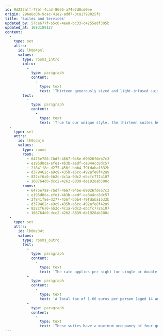 ```yaml
---
id: 9d222aff-77bf-4ca3-8665-a74e2d0cd0ee
origin: 296e6c0b-9cac-41e2-add7-3ca1798025fc
title: 'Suites and Services'
updated_by: 57ce677f-65c0-4ee0-bc33-c4255edf305b
updated_at: 1683189127
content:
  -
    type: set
    attrs:
      id: lh0m4pml
      values:
        type: rooms_intro
        intro:
          -
            type: paragraph
            content:
              -
                type: text
                text: 'Thirteen generously sized and light-infused suites, each with its own interior design, spread out across three floors. Loft-like studios with a combined living and sleeping area or classic suite floor plans with a separate bed- and living room, many with two bathrooms, all with a sunlit patio and one or two loggia balconies that grant privacy while affording a most impressive full view—of the sweeping expanse of a pristine, natural landscape; of a majestic mountain panorama that stretches along the horizon behind seemingly endless green forests; of the deep valley below that opens up as a gateway to the south off in the distance; of the local mountains and their prominent black-and-white peaks that pierce the blue sky above.'
        text:
          -
            type: paragraph
            content:
              -
                type: text
                text: 'True to our unique style, the thirteen suites here at the Fine Hotel & Hideaway Berghoferin serve as thirteen special guest retreats, each with a different size and location, individual room layout, and its own design and furnishings to satisfy a wide range of personal needs and wishes. We warmly welcome our guests to stay with us and experience this intimate ambience and enjoy our customised services. From the early morning hours while the world is still in slumber, when the fragrant mountain air wafts in through the open window to gently wake you, to the late evening when the calming sounds of nature envelop you beneath the silver moonlight: in these comfortable surroundings you will feel at ease and know you are in good hands, in a place to which you have perhaps never been before—and to which you might wish to return (time and again) for that very reason.'
  -
    type: set
    attrs:
      id: lh0cqnjm
      values:
        type: rooms
        room:
          - 6475e788-7bdf-4667-945e-69026fdeb7c3
          - e195d8da-efe1-4b3b-aedf-ce844cc8dc57
          - 2f841f8e-d277-456f-bbb4-79fdaba1632b
          - d379462c-a9c9-435b-a5cc-492afe8f42a9
          - 822cf6a0-6b2c-4c1a-9dc2-ebcfc772a107
          - 168764d0-dcc2-4262-8839-de1928ab300c
        rooms:
          - 6475e788-7bdf-4667-945e-69026fdeb7c3
          - e195d8da-efe1-4b3b-aedf-ce844cc8dc57
          - 2f841f8e-d277-456f-bbb4-79fdaba1632b
          - d379462c-a9c9-435b-a5cc-492afe8f42a9
          - 822cf6a0-6b2c-4c1a-9dc2-ebcfc772a107
          - 168764d0-dcc2-4262-8839-de1928ab300c
  -
    type: set
    attrs:
      id: lh0mz34t
      values:
        type: rooms_outro
        text:
          -
            type: paragraph
            content:
              -
                type: text
                text: 'The rate applies per night for single or double occupancy of this type of suite. Included in the rate: breakfast, a selection of local refreshments from the mini-bar, luggage service, parking service incl. a parking space free of charge, WiFi access, and free access to the Lido alpin Pool & Spa.'
          -
            type: paragraph
            content:
              -
                type: text
                text: 'A local tax of 1.60 euros per person (aged 14 and over) and per night will be charged separately and can only be paid on site.'
          -
            type: paragraph
            content:
              -
                type: text
                text: 'These suites have a maximum occupancy of four guests. For bookings with more than two guests per suite, a separate booking offer will be made for the third and fourth person.'
---
```

